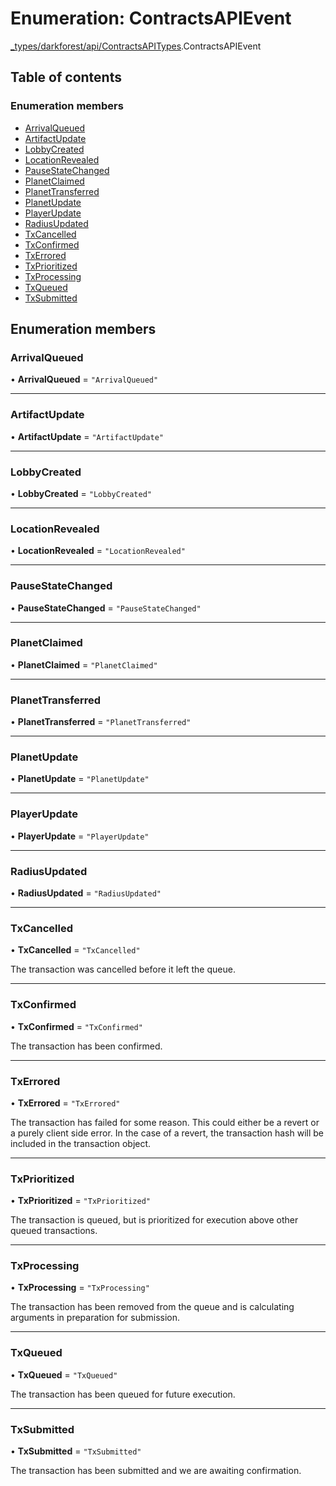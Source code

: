 # Enumeration: ContractsAPIEvent

[\_types/darkforest/api/ContractsAPITypes](../modules/types_darkforest_api_ContractsAPITypes.md).ContractsAPIEvent

## Table of contents

### Enumeration members

- [ArrivalQueued](types_darkforest_api_ContractsAPITypes.ContractsAPIEvent.md#arrivalqueued)
- [ArtifactUpdate](types_darkforest_api_ContractsAPITypes.ContractsAPIEvent.md#artifactupdate)
- [LobbyCreated](types_darkforest_api_ContractsAPITypes.ContractsAPIEvent.md#lobbycreated)
- [LocationRevealed](types_darkforest_api_ContractsAPITypes.ContractsAPIEvent.md#locationrevealed)
- [PauseStateChanged](types_darkforest_api_ContractsAPITypes.ContractsAPIEvent.md#pausestatechanged)
- [PlanetClaimed](types_darkforest_api_ContractsAPITypes.ContractsAPIEvent.md#planetclaimed)
- [PlanetTransferred](types_darkforest_api_ContractsAPITypes.ContractsAPIEvent.md#planettransferred)
- [PlanetUpdate](types_darkforest_api_ContractsAPITypes.ContractsAPIEvent.md#planetupdate)
- [PlayerUpdate](types_darkforest_api_ContractsAPITypes.ContractsAPIEvent.md#playerupdate)
- [RadiusUpdated](types_darkforest_api_ContractsAPITypes.ContractsAPIEvent.md#radiusupdated)
- [TxCancelled](types_darkforest_api_ContractsAPITypes.ContractsAPIEvent.md#txcancelled)
- [TxConfirmed](types_darkforest_api_ContractsAPITypes.ContractsAPIEvent.md#txconfirmed)
- [TxErrored](types_darkforest_api_ContractsAPITypes.ContractsAPIEvent.md#txerrored)
- [TxPrioritized](types_darkforest_api_ContractsAPITypes.ContractsAPIEvent.md#txprioritized)
- [TxProcessing](types_darkforest_api_ContractsAPITypes.ContractsAPIEvent.md#txprocessing)
- [TxQueued](types_darkforest_api_ContractsAPITypes.ContractsAPIEvent.md#txqueued)
- [TxSubmitted](types_darkforest_api_ContractsAPITypes.ContractsAPIEvent.md#txsubmitted)

## Enumeration members

### ArrivalQueued

• **ArrivalQueued** = `"ArrivalQueued"`

---

### ArtifactUpdate

• **ArtifactUpdate** = `"ArtifactUpdate"`

---

### LobbyCreated

• **LobbyCreated** = `"LobbyCreated"`

---

### LocationRevealed

• **LocationRevealed** = `"LocationRevealed"`

---

### PauseStateChanged

• **PauseStateChanged** = `"PauseStateChanged"`

---

### PlanetClaimed

• **PlanetClaimed** = `"PlanetClaimed"`

---

### PlanetTransferred

• **PlanetTransferred** = `"PlanetTransferred"`

---

### PlanetUpdate

• **PlanetUpdate** = `"PlanetUpdate"`

---

### PlayerUpdate

• **PlayerUpdate** = `"PlayerUpdate"`

---

### RadiusUpdated

• **RadiusUpdated** = `"RadiusUpdated"`

---

### TxCancelled

• **TxCancelled** = `"TxCancelled"`

The transaction was cancelled before it left the queue.

---

### TxConfirmed

• **TxConfirmed** = `"TxConfirmed"`

The transaction has been confirmed.

---

### TxErrored

• **TxErrored** = `"TxErrored"`

The transaction has failed for some reason. This
could either be a revert or a purely client side
error. In the case of a revert, the transaction hash
will be included in the transaction object.

---

### TxPrioritized

• **TxPrioritized** = `"TxPrioritized"`

The transaction is queued, but is prioritized for execution
above other queued transactions.

---

### TxProcessing

• **TxProcessing** = `"TxProcessing"`

The transaction has been removed from the queue and is
calculating arguments in preparation for submission.

---

### TxQueued

• **TxQueued** = `"TxQueued"`

The transaction has been queued for future execution.

---

### TxSubmitted

• **TxSubmitted** = `"TxSubmitted"`

The transaction has been submitted and we are awaiting
confirmation.
